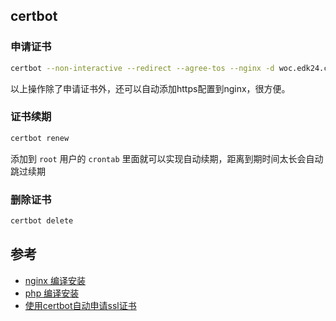 
## certbot

### 申请证书

```bash
certbot --non-interactive --redirect --agree-tos --nginx -d woc.edk24.com -m edk24@qq.com
```

以上操作除了申请证书外，还可以自动添加https配置到nginx，很方便。

### 证书续期

```bash
certbot renew
```

添加到 `root` 用户的 `crontab` 里面就可以实现自动续期，距离到期时间太长会自动跳过续期

### 删除证书

```bash
certbot delete
```

## 参考

- [nginx 编译安装](https://juejin.cn/post/6844904134345228301)
- [php 编译安装](https://eyunzhu.com/1189)
- [使用certbot自动申请ssl证书](https://zahui.fan/posts/28c679c3/#%E5%AE%89%E8%A3%85certbot%E5%92%8Ccertbot-nginx-plugin)
